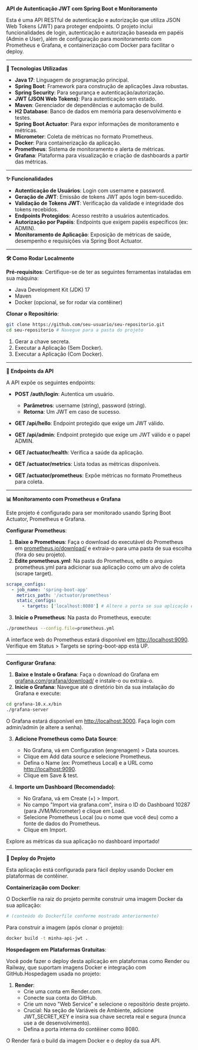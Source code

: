 

**API de Autenticação JWT com Spring Boot e Monitoramento**

Esta é uma API RESTful de autenticação e autorização que utiliza JSON Web Tokens (JWT) para proteger endpoints. O projeto inclui funcionalidades de login, autenticação e autorização baseada em papéis (Admin e User), além de configuração para monitoramento com Prometheus e Grafana, e containerização com Docker para facilitar o deploy.

---

**🚀 Tecnologias Utilizadas**

- **Java 17**: Linguagem de programação principal.
- **Spring Boot**: Framework para construção de aplicações Java robustas.
- **Spring Security**: Para segurança e autenticação/autorização.
- **JWT (JSON Web Tokens)**: Para autenticação sem estado.
- **Maven**: Gerenciador de dependências e automação de build.
- **H2 Database**: Banco de dados em memória para desenvolvimento e testes.
- **Spring Boot Actuator**: Para expor informações de monitoramento e métricas.
- **Micrometer**: Coleta de métricas no formato Prometheus.
- **Docker**: Para containerização da aplicação.
- **Prometheus**: Sistema de monitoramento e alerta de métricas.
- **Grafana**: Plataforma para visualização e criação de dashboards a partir das métricas.

---

**✨ Funcionalidades**

- **Autenticação de Usuários**: Login com username e password.
- **Geração de JWT**: Emissão de tokens JWT após login bem-sucedido.
- **Validação de Tokens JWT**: Verificação da validade e integridade dos tokens recebidos.
- **Endpoints Protegidos**: Acesso restrito a usuários autenticados.
- **Autorização por Papéis**: Endpoints que exigem papéis específicos (ex: ADMIN).
- **Monitoramento de Aplicação**: Exposição de métricas de saúde, desempenho e requisições via Spring Boot Actuator.

---

**🛠️ Como Rodar Localmente**

**Pré-requisitos**: Certifique-se de ter as seguintes ferramentas instaladas em sua máquina:

- Java Development Kit (JDK) 17
- Maven
- Docker (opcional, se for rodar via contêiner)

**Clonar o Repositório**:

```bash
git clone https://github.com/seu-usuario/seu-repositorio.git
cd seu-repositorio # Navegue para a pasta do projeto
```

1. Gerar a chave secreta.
2. Executar a Aplicação (Sem Docker).
3. Executar a Aplicação (Com Docker).

---

**📍 Endpoints da API**

A API expõe os seguintes endpoints:

- **POST /auth/login**: Autentica um usuário.
  - **Parâmetros**: username (string), password (string).
  - **Retorna**: Um JWT em caso de sucesso.

- **GET /api/hello**: Endpoint protegido que exige um JWT válido.

- **GET /api/admin**: Endpoint protegido que exige um JWT válido e o papel ADMIN.

- **GET /actuator/health**: Verifica a saúde da aplicação.

- **GET /actuator/metrics**: Lista todas as métricas disponíveis.

- **GET /actuator/prometheus**: Expõe métricas no formato Prometheus para coleta.

---

**📊 Monitoramento com Prometheus e Grafana**

Este projeto é configurado para ser monitorado usando Spring Boot Actuator, Prometheus e Grafana.

**Configurar Prometheus**:

1. **Baixe o Prometheus**: Faça o download do executável do Prometheus em [prometheus.io/download/](https://prometheus.io/download/) e extraia-o para uma pasta de sua escolha (fora do seu projeto).
2. **Edite prometheus.yml**: Na pasta do Prometheus, edite o arquivo prometheus.yml para adicionar sua aplicação como um alvo de coleta (scrape target).

```yaml
scrape_configs:
  - job_name: 'spring-boot-app'
    metrics_path: '/actuator/prometheus'
    static_configs:
      - targets: ['localhost:8080'] # Altere a porta se sua aplicação estiver em outra
```

3. **Inicie o Prometheus**: Na pasta do Prometheus, execute:

```bash
./prometheus --config.file=prometheus.yml
```

A interface web do Prometheus estará disponível em [http://localhost:9090](http://localhost:9090). Verifique em Status > Targets se spring-boot-app está UP.

---

**Configurar Grafana**:

1. **Baixe e Instale o Grafana**: Faça o download do Grafana em [grafana.com/grafana/download/](https://grafana.com/grafana/download/) e instale-o ou extraia-o.
2. **Inicie o Grafana**: Navegue até o diretório bin da sua instalação do Grafana e execute:

```bash
cd grafana-10.x.x/bin
./grafana-server
```

O Grafana estará disponível em [http://localhost:3000](http://localhost:3000). Faça login com admin/admin (e altere a senha).

3. **Adicione Prometheus como Data Source**:
   - No Grafana, vá em Configuration (engrenagem) > Data sources.
   - Clique em Add data source e selecione Prometheus.
   - Defina o Name (ex: Prometheus Local) e a URL como [http://localhost:9090](http://localhost:9090).
   - Clique em Save & test.

4. **Importe um Dashboard (Recomendado)**:
   - No Grafana, vá em Create (+) > Import.
   - No campo "Import via grafana.com", insira o ID do Dashboard 10287 (para JVM/Micrometer) e clique em Load.
   - Selecione Prometheus Local (ou o nome que você deu) como a fonte de dados do Prometheus.
   - Clique em Import.

Explore as métricas da sua aplicação no dashboard importado!

---

**🚀 Deploy do Projeto**

Esta aplicação está configurada para fácil deploy usando Docker em plataformas de contêiner.

**Containerização com Docker**:

O Dockerfile na raiz do projeto permite construir uma imagem Docker da sua aplicação:

```dockerfile
# (conteúdo do Dockerfile conforme mostrado anteriormente)
```

Para construir a imagem (após clonar o projeto):

```bash
docker build -t minha-api-jwt .
```

**Hospedagem em Plataformas Gratuitas**:

Você pode fazer o deploy desta aplicação em plataformas como Render ou Railway, que suportam imagens Docker e integração com GitHub.Hospedagem usada no projeto:

1. **Render**:
   - Crie uma conta em Render.com.
   - Conecte sua conta do GitHub.
   - Crie um novo "Web Service" e selecione o repositório deste projeto.
   - Crucial: Na seção de Variáveis de Ambiente, adicione JWT_SECRET_KEY e insira sua chave secreta real e segura (nunca use a de desenvolvimento).
   - Defina a porta interna do contêiner como 8080.

O Render fará o build da imagem Docker e o deploy da sua API.
